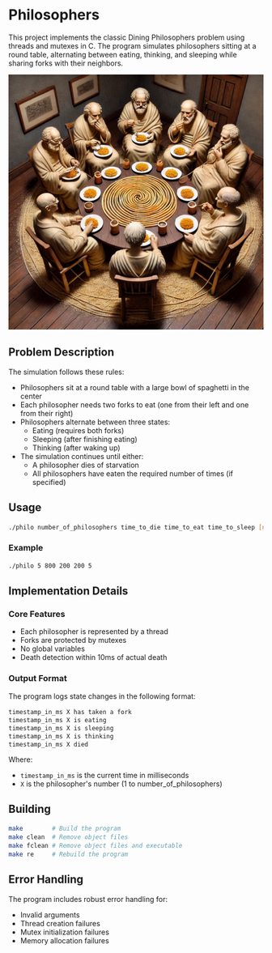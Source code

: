 # Philosophers

This project implements the classic Dining Philosophers problem using threads and mutexes in C. The program simulates philosophers sitting at a round table, alternating between eating, thinking, and sleeping while sharing forks with their neighbors.
<p align="center">
  <img src="https://github.com/anasooo/Philosophers/blob/main/philo/img/p.png" alt="Philosophers Dining Problem" width="600">
</p>

## Problem Description

The simulation follows these rules:
- Philosophers sit at a round table with a large bowl of spaghetti in the center
- Each philosopher needs two forks to eat (one from their left and one from their right)
- Philosophers alternate between three states:
  - Eating (requires both forks)
  - Sleeping (after finishing eating)
  - Thinking (after waking up)
- The simulation continues until either:
  - A philosopher dies of starvation
  - All philosophers have eaten the required number of times (if specified)

## Usage

```bash
./philo number_of_philosophers time_to_die time_to_eat time_to_sleep [number_of_times_each_philosopher_must_eat]
```

### Example

```bash
./philo 5 800 200 200 5
```

## Implementation Details

### Core Features
- Each philosopher is represented by a thread
- Forks are protected by mutexes
- No global variables
- Death detection within 10ms of actual death

### Output Format
The program logs state changes in the following format:
```
timestamp_in_ms X has taken a fork
timestamp_in_ms X is eating
timestamp_in_ms X is sleeping
timestamp_in_ms X is thinking
timestamp_in_ms X died
```
Where:
- `timestamp_in_ms` is the current time in milliseconds
- `X` is the philosopher's number (1 to number_of_philosophers)



## Building

```bash
make        # Build the program
make clean  # Remove object files
make fclean # Remove object files and executable
make re     # Rebuild the program
```

## Error Handling

The program includes robust error handling for:
- Invalid arguments
- Thread creation failures
- Mutex initialization failures
- Memory allocation failures
